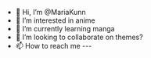 - 👋 Hi, I’m @MariaKunn
- 👀 I’m interested in anime
- 🌱 I’m currently learning manga
- 💞️ I’m looking to collaborate on themes?
- 📫 How to reach me ---

<!---
MariaKunn/MariaKunn is a ✨ special ✨ repository because its `README.md` (this file) appears on your GitHub profile.
You can click the Preview link to take a look at your changes.
--->
